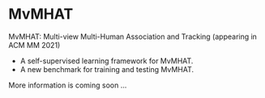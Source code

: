 # MvMHAT
MvMHAT: Multi-view Multi-Human Association and Tracking (appearing in ACM MM 2021)
- A self-supervised learning framework for MvMHAT.
- A new benchmark for training and testing MvMHAT.

More information is coming soon ...
